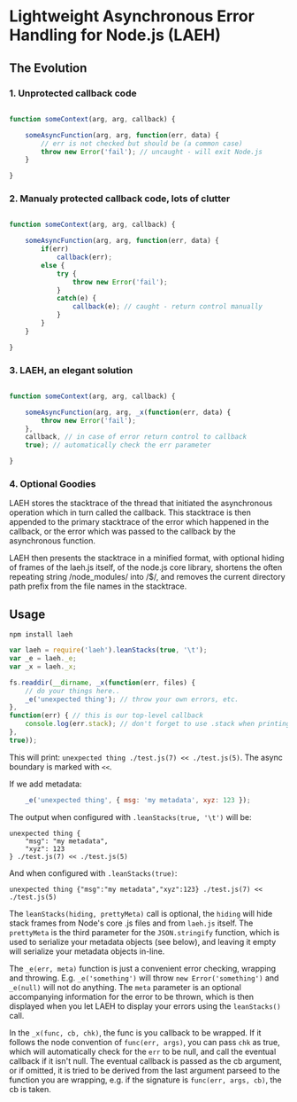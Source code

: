 # Lightweight Asynchronous Error Handling for Node.js (LAEH)

## The Evolution

### 1. Unprotected callback code

```js

function someContext(arg, arg, callback) {

	someAsyncFunction(arg, arg, function(err, data) {
		// err is not checked but should be (a common case)
		throw new Error('fail'); // uncaught - will exit Node.js
	}

}

```

### 2. Manualy protected callback code, lots of clutter

```js

function someContext(arg, arg, callback) {

	someAsyncFunction(arg, arg, function(err, data) {
		if(err)
			callback(err);
		else {
			try {
				throw new Error('fail');
			}
			catch(e) {
				callback(e); // caught - return control manually
			}
		}
	}

}

```

### 3. LAEH, an elegant solution

```js

function someContext(arg, arg, callback) {

	someAsyncFunction(arg, arg, _x(function(err, data) {
		throw new Error('fail');
	},
	callback, // in case of error return control to callback
	true); // automatically check the err parameter

}

```

### 4. Optional Goodies

LAEH stores the stacktrace of the thread that initiated the asynchronous operation which in turn called the callback. This stacktrace is then appended to the primary stacktrace of the error which happened in the callback, or the error which was passed to the callback by the asynchronous function.

LAEH then presents the stacktrace in a minified format, with optional hiding of frames of the laeh.js itself, of the node.js core library, shortens the often repeating string /node_modules/ into /$/, and removes the current directory path prefix from the file names in the stacktrace.


## Usage

	npm install laeh

```js
var laeh = require('laeh').leanStacks(true, '\t');
var _e = laeh._e;
var _x = laeh._x;

fs.readdir(__dirname, _x(function(err, files) {
	// do your things here..
	_e('unexpected thing'); // throw your own errors, etc.
},
function(err) { // this is our top-level callback
	console.log(err.stack); // don't forget to use .stack when printing errors
},
true));

```

This will print: `unexpected thing ./test.js(7) << ./test.js(5)`. The async boundary is marked with `<<`.

If we add metadata:

```js
	_e('unexpected thing', { msg: 'my metadata', xyz: 123 });
```

The output when configured with `.leanStacks(true, '\t')` will be:

    unexpected thing {
        "msg": "my metadata",
        "xyz": 123
    } ./test.js(7) << ./test.js(5)

And when configured with `.leanStacks(true)`:

    unexpected thing {"msg":"my metadata","xyz":123} ./test.js(7) << ./test.js(5)


The `leanStacks(hiding, prettyMeta)` call is optional, the `hiding` will hide stack frames from Node's core .js files and from `laeh.js` itself. The `prettyMeta` is the third parameter for the `JSON.stringify` function, which is used to serialize your metadata objects (see below), and leaving it empty will serialize your metadata objects in-line.

The `_e(err, meta)` function is just a convenient error checking, wrapping and throwing. E.g. `_e('something')` will throw `new Error('something')` and `_e(null)` will not do anything. The `meta` parameter is an optional accompanying information for the error to be thrown, which is then displayed when you let LAEH to display your errors using the `leanStacks()` call.

In the `_x(func, cb, chk)`, the func is you callback to be wrapped. If it follows the node convention of `func(err, args)`, you can pass `chk` as true, which will automatically check for the `err` to be null, and call the eventual callback if it isn't null. The eventual callback is passed as the cb argument, or if omitted, it is tried to be derived from the last argument parseed to the function you are wrapping, e.g. if the signature is `func(err, args, cb)`, the cb is taken.

